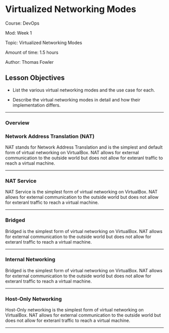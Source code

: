 # **Virtualized Networking Modes**

Course: DevOps

Mod: Week 1

Topic: Virtualized Networking Modes

Amount of time: 1.5 hours

Author: Thomas Fowler

## **Lesson Objectives**

- List the various virtual networking modes and the use
case for each.

- Describe the virtual networking modes in detail and
how their implementation differs.

--------------------------------------------

### **Overview**

### **Network Address Translation (NAT)**

NAT stands for Network Address Translation and is the simplest
and default form of virtual networking on VirtualBox. NAT
allows for external communication to the outside world but
does not allow for exteranl traffic to reach a virtual
machine.

--------------------------------------------

### **NAT Service**

NAT Service is the simplest form of virtual networking on
VirtualBox. NAT allows for external communication to the
outside world but does not allow for exteranl traffic to
reach a virtual machine.

--------------------------------------------

### **Bridged**

Bridged is the simplest form of virtual networking on
VirtualBox. NAT allows for external communication to the
outside world but does not allow for exteranl traffic to
reach a virtual machine.

--------------------------------------------

### **Internal Networking**

Bridged is the simplest form of virtual networking on
VirtualBox. NAT allows for external communication to the
outside world but does not allow for exteranl traffic to
reach a virtual machine.

--------------------------------------------

### **Host-Only Networking**

Host-Only networking is the simplest form of virtual
networking on VirtualBox. NAT allows for external
communication to the outside world but does not allow
for exteranl traffic to reach a virtual machine.

--------------------------------------------

